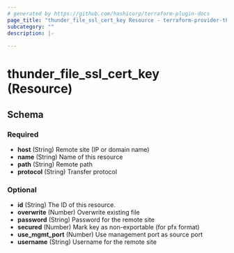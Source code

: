 ```yaml
---
# generated by https://github.com/hashicorp/terraform-plugin-docs
page_title: "thunder_file_ssl_cert_key Resource - terraform-provider-thunder"
subcategory: ""
description: |-
  
---
```


# thunder_file_ssl_cert_key (Resource)





<!-- schema generated by tfplugindocs -->
## Schema

### Required

- **host** (String) Remote site (IP or domain name)
- **name** (String) Name of this resource
- **path** (String) Remote path
- **protocol** (String) Transfer protocol

### Optional

- **id** (String) The ID of this resource.
- **overwrite** (Number) Overwrite existing file
- **password** (String) Password for the remote site
- **secured** (Number) Mark key as non-exportable (for pfx format)
- **use_mgmt_port** (Number) Use management port as source port
- **username** (String) Username for the remote site


